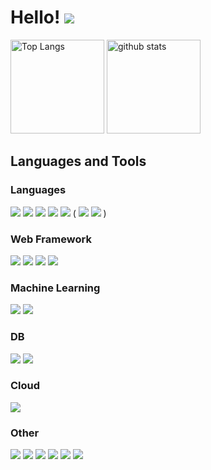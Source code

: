 # Hello! <img src="https://static.wikia.nocookie.net/undertale/images/0/0b/Annoying_Dog_sprite.gif" />

<p align="left"> 
  <img alt="Top Langs" height="150px" src="https://github-readme-stats.vercel.app/api/top-langs/?username=k0825&layout=compact&show_icons=true&theme=tokyonight" />
  <img alt="github stats" height="150px" src="https://github-readme-stats.vercel.app/api?username=k0825&theme=tokyonight&show_icons=true" />
</p>

## Languages and Tools

### Languages

![](https://img.shields.io/badge/HTML-E34F26?style=flat&logo=html5&logoColor=white)
![](https://img.shields.io/badge/CSS-1572B6?style=flat&logo=css3&logoColor=white)
![](https://img.shields.io/badge/JavaScript-F7DF1E?style=flat&logo=JavaScript&logoColor=black)
![](https://img.shields.io/badge/TypeScript-3178C6?style=flat&logo=TypeScript&logoColor=white)
![](https://img.shields.io/badge/Python-3776AB?style=flat&logo=Python&logoColor=white)
(
![](https://img.shields.io/badge/Go-00ADD8?style=flat&logo=go&logoColor=white)
![](https://img.shields.io/badge/Rust-000000?style=flat&logo=rust&logoColor=white)
)

### Web Framework

![](https://img.shields.io/badge/React-61DAFB?style=flat&logo=React&logoColor=black)
![](https://img.shields.io/badge/Next.js-000000?style=flat&logo=Next.js&logoColor=white)
![](https://img.shields.io/badge/Flask-000000?style=flat&logo=Flask&logoColor=white)
![](https://img.shields.io/badge/Django-092E20?style=flat&logo=Django&logoColor=white)

### Machine Learning

![](https://img.shields.io/badge/Keras-D00000?style=flat&logo=Keras&logoColor=white)
![](https://img.shields.io/badge/PyTorch-EE4C2C?style=flat&logo=PyTorch&logoColor=white)

### DB

![](https://img.shields.io/badge/PostgreSQL-4169E1?style=flat&logo=PostgreSQL&logoColor=white)
![](https://img.shields.io/badge/MySQL-4479A1?style=flat&logo=MySQL&logoColor=white)

### Cloud

![](https://img.shields.io/badge/AWS-232F3E?style=flat&logo=amazonaws&logoColor=white)

### Other

![](https://img.shields.io/badge/Docker-2496ED?style=flat&logo=docker&logoColor=white)
![](https://img.shields.io/badge/Notion-000000?style=flat&logo=notion&logoColor=white)
![](https://img.shields.io/badge/Atlassian-0052CC?style=flat&logo=atlassian&logoColor=white)
![](https://img.shields.io/badge/Slack-4A154B?style=flat&logo=Slack&logoColor=white)
![](https://img.shields.io/badge/VSCode-007ACC?style=flat&logo=VisualStudioCode&logoColor=white)
![](https://img.shields.io/badge/Zapier-FF4A00?style=flat&logo=zapier&logoColor=white)
